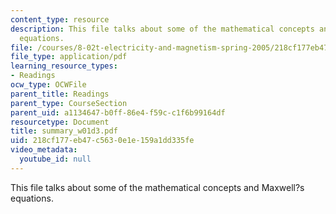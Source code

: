 ```yaml
---
content_type: resource
description: This file talks about some of the mathematical concepts and Maxwell?s
  equations.
file: /courses/8-02t-electricity-and-magnetism-spring-2005/218cf177eb47c5630e1e159a1dd335fe_summary_w01d3.pdf
file_type: application/pdf
learning_resource_types:
- Readings
ocw_type: OCWFile
parent_title: Readings
parent_type: CourseSection
parent_uid: a1134647-b0ff-86e4-f59c-c1f6b99164df
resourcetype: Document
title: summary_w01d3.pdf
uid: 218cf177-eb47-c563-0e1e-159a1dd335fe
video_metadata:
  youtube_id: null
---
```

This file talks about some of the mathematical concepts and Maxwell?s equations.

